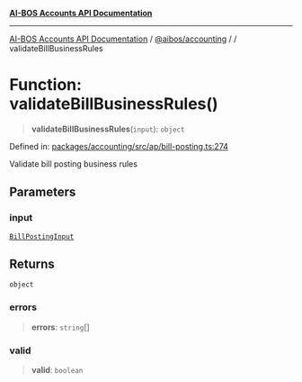 [**AI-BOS Accounts API Documentation**](../../../README.md)

***

[AI-BOS Accounts API Documentation](../../../README.md) / [@aibos/accounting](../README.md) / [](../README.md) / validateBillBusinessRules

# Function: validateBillBusinessRules()

> **validateBillBusinessRules**(`input`): `object`

Defined in: [packages/accounting/src/ap/bill-posting.ts:274](https://github.com/pohlai88/accounts/blob/48103fb36d28b2b9bfb33472b6de2f719773cde9/packages/accounting/src/ap/bill-posting.ts#L274)

Validate bill posting business rules

## Parameters

### input

[`BillPostingInput`](../interfaces/BillPostingInput.md)

## Returns

`object`

### errors

> **errors**: `string`[]

### valid

> **valid**: `boolean`
